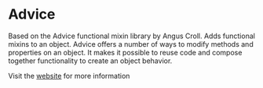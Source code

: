 # Advice #

Based on the Advice functional mixin library by Angus Croll. Adds functional mixins to an object.
Advice offers a number of ways to modify methods and properties on an object. 
It makes it possible to reuse code and compose together functionality to create an object behavior.

Visit the [website]('http://dataminr.github.io/advice') for more information